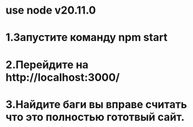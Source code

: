# use node v20.11.0

# 1.Запустите команду npm start
# 2.Перейдите на http://localhost:3000/
# 3.Найдите баги вы вправе считать что это полностью гототвый сайт.